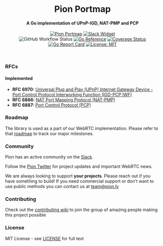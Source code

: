 <h1 align="center">
  <br>
  Pion Portmap
  <br>
</h1>
<h4 align="center">A Go implementation of UPnP-IGD, NAT-PMP and PCP</h4>
<p align="center">
  <a href="https://pion.ly"><img src="https://img.shields.io/badge/pion-portmap-gray.svg?longCache=true&colorB=brightgreen" alt="Pion Portmap"></a>
  <a href="http://gophers.slack.com/messages/pion"><img src="https://img.shields.io/badge/join-us%20on%20slack-gray.svg?longCache=true&logo=slack&colorB=brightgreen" alt="Slack Widget"></a>
  <br>
  <img alt="GitHub Workflow Status" src="https://img.shields.io/github/actions/workflow/status/pion/portmap/test.yaml">
  <a href="https://pkg.go.dev/github.com/pion/portmap"><img src="https://pkg.go.dev/badge/github.com/pion/portmap.svg" alt="Go Reference"></a>
  <a href="https://codecov.io/gh/pion/portmap"><img src="https://codecov.io/gh/pion/portmap/branch/master/graph/badge.svg" alt="Coverage Status"></a>
  <a href="https://goreportcard.com/report/github.com/pion/portmap"><img src="https://goreportcard.com/badge/github.com/pion/portmap" alt="Go Report Card"></a>
  <a href="LICENSE"><img src="https://img.shields.io/badge/License-MIT-yellow.svg" alt="License: MIT"></a>
</p>
<br>

### RFCs
#### Implemented
- **RFC 6970:** [Universal Plug and Play (UPnP) Internet Gateway Device - Port Control Protocol Interworking Function (IGD-PCP IWF)][rfc6970]
- **RFC 6886:** [NAT Port Mapping Protocol (NAT-PMP)][rfc6886]
- **RFC 6887:** [Port Control Protocol (PCP)][rfc6887]

[rfc6970]: https://tools.ietf.org/html/rfc6970
[rfc6886]: https://tools.ietf.org/html/rfc6886
[rfc6887]: https://tools.ietf.org/html/rfc6887

### Roadmap
The library is used as a part of our WebRTC implementation. Please refer to that [roadmap](https://github.com/pion/webrtc/issues/9) to track our major milestones.

### Community
Pion has an active community on the [Slack](https://pion.ly/slack).

Follow the [Pion Twitter](https://twitter.com/_pion) for project updates and important WebRTC news.

We are always looking to support **your projects**. Please reach out if you have something to build!
If you need commercial support or don't want to use public methods you can contact us at [team@pion.ly](mailto:team@pion.ly)

### Contributing
Check out the [contributing wiki](https://github.com/pion/webrtc/wiki/Contributing) to join the group of amazing people making this project possible

### License
MIT License - see [LICENSE](LICENSE) for full text

